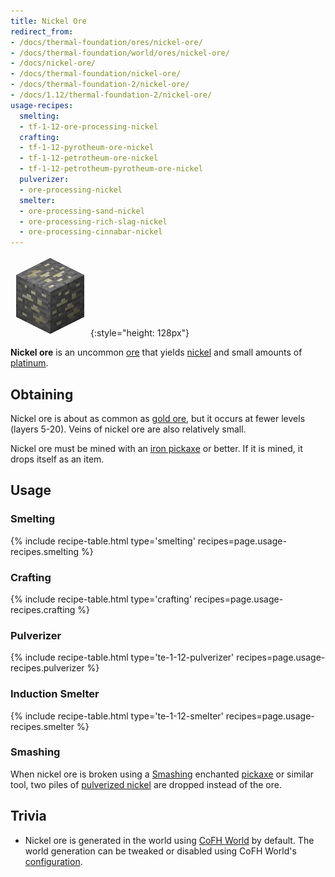 ```yaml
---
title: Nickel Ore
redirect_from:
- /docs/thermal-foundation/ores/nickel-ore/
- /docs/thermal-foundation/world/ores/nickel-ore/
- /docs/nickel-ore/
- /docs/thermal-foundation/nickel-ore/
- /docs/thermal-foundation-2/nickel-ore/
- /docs/1.12/thermal-foundation-2/nickel-ore/
usage-recipes:
  smelting:
  - tf-1-12-ore-processing-nickel
  crafting:
  - tf-1-12-pyrotheum-ore-nickel
  - tf-1-12-petrotheum-ore-nickel
  - tf-1-12-petrotheum-pyrotheum-ore-nickel
  pulverizer:
  - ore-processing-nickel
  smelter:
  - ore-processing-sand-nickel
  - ore-processing-rich-slag-nickel
  - ore-processing-cinnabar-nickel
---
```


![Nickel ore](/assets/images/thermal-foundation-2/ore-nickel.png){:style="height: 128px"}


**Nickel ore** is an uncommon [ore](https://minecraft.gamepedia.com/Ore) that
yields [nickel](../nickel-ingot/) and small amounts of
[platinum](../platinum-ingot/).


Obtaining
---------

Nickel ore is about as common as [gold
ore](https://minecraft.gamepedia.com/Gold_Ore), but it occurs at fewer levels
(layers 5-20). Veins of nickel ore are also relatively small.

Nickel ore must be mined with an [iron
pickaxe](https://minecraft.gamepedia.com/Pickaxe) or better. If it is mined, it
drops itself as an item.


Usage
-----

### Smelting
{% include recipe-table.html type='smelting' recipes=page.usage-recipes.smelting %}

### Crafting
{% include recipe-table.html type='crafting' recipes=page.usage-recipes.crafting %}

### Pulverizer
{% include recipe-table.html type='te-1-12-pulverizer' recipes=page.usage-recipes.pulverizer %}

### Induction Smelter
{% include recipe-table.html type='te-1-12-smelter' recipes=page.usage-recipes.smelter %}

### Smashing
When nickel ore is broken using a [Smashing](../../cofh-core/smashing/)
enchanted [pickaxe](https://minecraft.gamepedia.com/Pickaxe) or similar tool,
two piles of [pulverized nickel](../pulverized-nickel/)
are dropped instead of the ore.


Trivia
------

* Nickel ore is generated in the world using [CoFH World](../../cofh-world/) by
  default. The world generation can be tweaked or disabled using CoFH World's
  [configuration](../../cofh-world/world-generator-configuration/).
